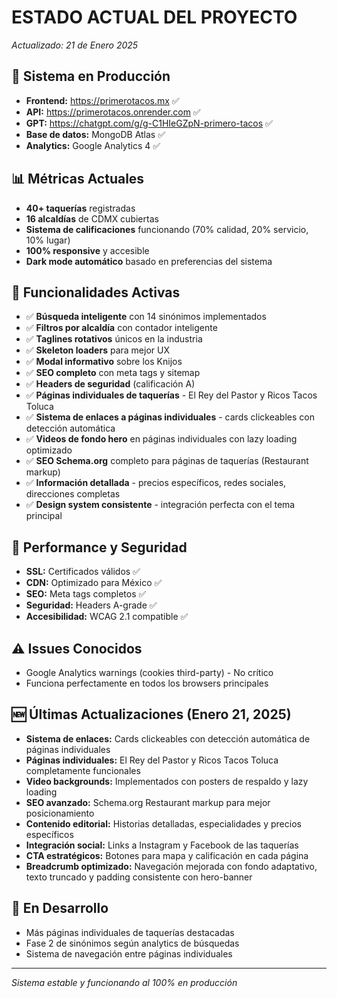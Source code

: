 # ESTADO ACTUAL DEL PROYECTO
*Actualizado: 21 de Enero 2025*

## 🚀 Sistema en Producción
- **Frontend:** https://primerotacos.mx ✅
- **API:** https://primerotacos.onrender.com ✅
- **GPT:** https://chatgpt.com/g/g-C1HIeGZpN-primero-tacos ✅
- **Base de datos:** MongoDB Atlas ✅
- **Analytics:** Google Analytics 4 ✅

## 📊 Métricas Actuales
- **40+ taquerías** registradas
- **16 alcaldías** de CDMX cubiertas
- **Sistema de calificaciones** funcionando (70% calidad, 20% servicio, 10% lugar)
- **100% responsive** y accesible
- **Dark mode automático** basado en preferencias del sistema

## 🔧 Funcionalidades Activas
- ✅ **Búsqueda inteligente** con 14 sinónimos implementados
- ✅ **Filtros por alcaldía** con contador inteligente
- ✅ **Taglines rotativos** únicos en la industria
- ✅ **Skeleton loaders** para mejor UX
- ✅ **Modal informativo** sobre los Knijos
- ✅ **SEO completo** con meta tags y sitemap
- ✅ **Headers de seguridad** (calificación A)
- ✅ **Páginas individuales de taquerías** - El Rey del Pastor y Ricos Tacos Toluca
- ✅ **Sistema de enlaces a páginas individuales** - cards clickeables con detección automática
- ✅ **Videos de fondo hero** en páginas individuales con lazy loading optimizado
- ✅ **SEO Schema.org** completo para páginas de taquerías (Restaurant markup)
- ✅ **Información detallada** - precios específicos, redes sociales, direcciones completas
- ✅ **Design system consistente** - integración perfecta con el tema principal

## 🎯 Performance y Seguridad
- **SSL:** Certificados válidos ✅
- **CDN:** Optimizado para México ✅
- **SEO:** Meta tags completos ✅
- **Seguridad:** Headers A-grade ✅
- **Accesibilidad:** WCAG 2.1 compatible ✅

## ⚠️ Issues Conocidos
- Google Analytics warnings (cookies third-party) - No crítico
- Funciona perfectamente en todos los browsers principales

## 🆕 Últimas Actualizaciones (Enero 21, 2025)
- **Sistema de enlaces:** Cards clickeables con detección automática de páginas individuales
- **Páginas individuales:** El Rey del Pastor y Ricos Tacos Toluca completamente funcionales
- **Video backgrounds:** Implementados con posters de respaldo y lazy loading
- **SEO avanzado:** Schema.org Restaurant markup para mejor posicionamiento
- **Contenido editorial:** Historias detalladas, especialidades y precios específicos
- **Integración social:** Links a Instagram y Facebook de las taquerías
- **CTA estratégicos:** Botones para mapa y calificación en cada página
- **Breadcrumb optimizado:** Navegación mejorada con fondo adaptativo, texto truncado y padding consistente con hero-banner

## 🔄 En Desarrollo
- Más páginas individuales de taquerías destacadas
- Fase 2 de sinónimos según analytics de búsquedas
- Sistema de navegación entre páginas individuales

---
*Sistema estable y funcionando al 100% en producción*